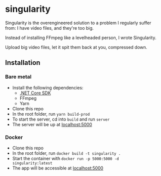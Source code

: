 # singularity
Singularity is the overengineered solution to a problem I regularly suffer from: I have video files, and they're too big. 

Instead of installing FFmpeg like a levelheaded person, I wrote Singularity. 

Upload big video files, let it spit them back at you, compressed down.

## Installation
### Bare metal
- Install the following dependencies:
  - [.NET Core SDK](https://dotnet.microsoft.com/en-us/download)
  - FFmpeg
  - Yarn
- Clone this repo
- In the root folder, run `yarn build-prod`
- To start the server, cd into  `build` and run `server`
- The server will be up at [localhost:5000](http://localhost:5000)
### Docker
- Clone this repo
- In the root folder, run `docker build -t singularity .`
- Start the container with `docker run -p 5000:5000 -d singularity:latest`
- The app will be accessible at [localhost:5000](http://localhost:5000)

